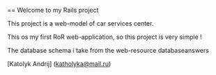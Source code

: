 == Welcome to my Rails project

This project is a web-model of car services center.

This os my first RoR web-application, so this project is very simple !

The database schema i take from the web-resource databaseanswers

[Katolyk Andrij] (katholyka@mail.ru)


